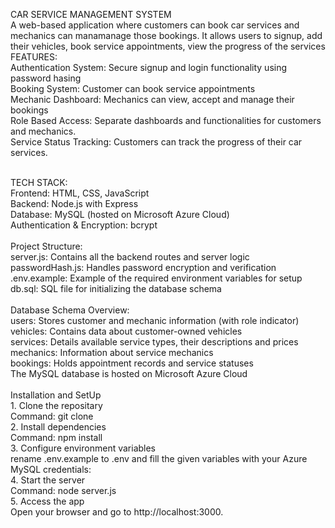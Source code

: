 CAR SERVICE MANAGEMENT SYSTEM <br/>
A web-based application where customers can book car services and mechanics can manamanage those bookings.
It allows users to signup, add their vehicles, book service appointments, view the progress of the services
<br/>
FEATURES: <br/>
Authentication System: Secure signup and login functionality using password hasing <br/>
Booking System: Customer can book service appointments <br/>
Mechanic Dashboard: Mechanics can view, accept and manage their bookings <br/>
Role Based Access: Separate dashboards and functionalities for customers and mechanics. <br/>
Service Status Tracking: Customers can track the progress of their car services. <br/>

<br/>
TECH STACK: <br/>
Frontend: HTML, CSS, JavaScript <br/>
Backend: Node.js with Express <br/>
Database: MySQL (hosted on Microsoft Azure Cloud) <br/>
Authentication & Encryption: bcrypt <br/>

<br/>
Project Structure:<br/>
server.js: Contains all the backend routes and server logic <br/>
passwordHash.js: Handles password encryption and verification<br/>
.env.example: Example of the required environment variables for setup<br/>
db.sql: SQL file for initializing the database schema<br/>

<br/>
Database Schema Overview:<br/>
    users: Stores customer and mechanic information (with role indicator)<br/>
    vehicles: Contains data about customer-owned vehicles<br/>
    services: Details available service types, their descriptions and prices<br/>
    mechanics: Information about service mechanics<br/>
    bookings: Holds appointment records and service statuses<br/>
    The MySQL database is hosted on Microsoft Azure Cloud<br/>

<br/>
Installation and SetUp<br/>
1. Clone the repositary<br/>
    Command: git clone <repository_url><br/>
2. Install dependencies<br/>
    Command: npm install<br/>
3. Configure environment variables<br/>
    rename .env.example to .env and fill the given variables with your Azure MySQL credentials:<br/>
4. Start the server<br/>
    Command: node server.js<br/>
5. Access the app <br/>
    Open your browser and go to http://localhost:3000.<br/>
